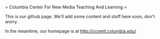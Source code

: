 = Columbia Center For New Media Teaching And Learning =

This is our github page. We'll add some content and stuff here soon,
don't worry.

In the meantime, our homepage is at http://ccnmtl.columbia.edu/

